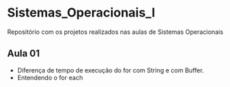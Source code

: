 # Sistemas_Operacionais_I
Repositório com os projetos realizados nas aulas de Sistemas Operacionais

 ## Aula 01 
  - Diferença de tempo de execução do for com String e com Buffer.  
  - Entendendo o for each
 
 
